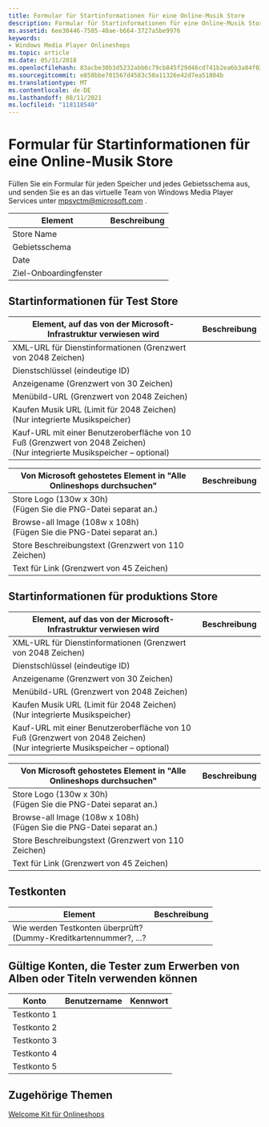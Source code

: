 ```yaml
---
title: Formular für Startinformationen für eine Online-Musik Store
description: Formular für Startinformationen für eine Online-Musik Store
ms.assetid: 6ee30446-7505-40ae-b664-3727a5be9976
keywords:
- Windows Media Player Onlineshops
ms.topic: article
ms.date: 05/31/2018
ms.openlocfilehash: 83acbe30b3d5232abb6c79cb845f29d46cd741b2ea6b3a84f03ecd082cb13e99
ms.sourcegitcommit: e858bbe701567d4583c50a11326e42d7ea51804b
ms.translationtype: MT
ms.contentlocale: de-DE
ms.lasthandoff: 08/11/2021
ms.locfileid: "118118540"
---
```

# <a name="startup-information-form-for-an-online-music-store"></a>Formular für Startinformationen für eine Online-Musik Store

Füllen Sie ein Formular für jeden Speicher und jedes Gebietsschema aus, und senden Sie es an das virtuelle Team von Windows Media Player Services unter mpsvctm@microsoft.com .



| Element                      | Beschreibung |
|---------------------------|-------------|
| Store Name                |             |
| Gebietsschema                    |             |
| Date                      |             |
| Ziel-Onboardingfenster |             |



 

## <a name="startup-information-for-test-store"></a>Startinformationen für Test Store



| Element, auf das von der Microsoft-Infrastruktur verwiesen wird                                                              | Beschreibung |
|----------------------------------------------------------------------------------------------------------|-------------|
| XML-URL für Dienstinformationen (Grenzwert von 2048 Zeichen)                                                              |             |
| Dienstschlüssel (eindeutige ID)                                                                                  |             |
| Anzeigename (Grenzwert von 30 Zeichen)                                                                       |             |
| Menübild-URL (Grenzwert von 2048 Zeichen)                                                                    |             |
| Kaufen Musik URL (Limit für 2048 Zeichen)<br/> (Nur integrierte Musikspeicher)<br/>                |             |
| Kauf-URL mit einer Benutzeroberfläche von 10 Fuß (Grenzwert von 2048 Zeichen)<br/> (Nur integrierte Musikspeicher – optional)<br/> |             |



 



| Von Microsoft gehostetes Element in "Alle Onlineshops durchsuchen"                             | Beschreibung |
|------------------------------------------------------------------------------------|-------------|
| Store Logo (130w x 30h)<br/> (Fügen Sie die PNG-Datei separat an.)<br/>        |             |
| Browse-all Image (108w x 108h)<br/> (Fügen Sie die PNG-Datei separat an.)<br/> |             |
| Store Beschreibungstext (Grenzwert von 110 Zeichen)                                       |             |
| Text für Link (Grenzwert von 45 Zeichen)                                            |             |



 

## <a name="startup-information-for-production-store"></a>Startinformationen für produktions Store



| Element, auf das von der Microsoft-Infrastruktur verwiesen wird                                                              | Beschreibung |
|----------------------------------------------------------------------------------------------------------|-------------|
| XML-URL für Dienstinformationen (Grenzwert von 2048 Zeichen)                                                              |             |
| Dienstschlüssel (eindeutige ID)                                                                                  |             |
| Anzeigename (Grenzwert von 30 Zeichen)                                                                       |             |
| Menübild-URL (Grenzwert von 2048 Zeichen)                                                                    |             |
| Kaufen Musik URL (Limit für 2048 Zeichen)<br/> (Nur integrierte Musikspeicher)<br/>                |             |
| Kauf-URL mit einer Benutzeroberfläche von 10 Fuß (Grenzwert von 2048 Zeichen)<br/> (Nur integrierte Musikspeicher – optional)<br/> |             |



 



| Von Microsoft gehostetes Element in "Alle Onlineshops durchsuchen"                             | Beschreibung |
|------------------------------------------------------------------------------------|-------------|
| Store Logo (130w x 30h)<br/> (Fügen Sie die PNG-Datei separat an.)<br/>        |             |
| Browse-all Image (108w x 108h)<br/> (Fügen Sie die PNG-Datei separat an.)<br/> |             |
| Store Beschreibungstext (Grenzwert von 110 Zeichen)                                       |             |
| Text für Link (Grenzwert von 45 Zeichen)                                            |             |



 

## <a name="test-accounts"></a>Testkonten



| Element                                                                                     | Beschreibung |
|------------------------------------------------------------------------------------------|-------------|
| Wie werden Testkonten überprüft?<br/> (Dummy-Kreditkartennummer?, ...?<br/> |             |



 

## <a name="valid-accounts-that-testers-can-use-to-purchase-albums-or-tracks"></a>Gültige Konten, die Tester zum Erwerben von Alben oder Titeln verwenden können



|  Konto       | Benutzername | Kennwort |
|----------------|-----------|----------|
| Testkonto 1 |           |          |
| Testkonto 2 |           |          |
| Testkonto 3 |           |          |
| Testkonto 4 |           |          |
| Testkonto 5 |           |          |



 

## <a name="related-topics"></a>Zugehörige Themen

<dl> <dt>

[Welcome Kit für Onlineshops](online-stores-welcome-kit.md)
</dt> </dl>

 

 





